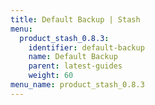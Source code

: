 ```yaml
---
title: Default Backup | Stash
menu:
  product_stash_0.8.3:
    identifier: default-backup
    name: Default Backup
    parent: latest-guides
    weight: 60
menu_name: product_stash_0.8.3
---
```

